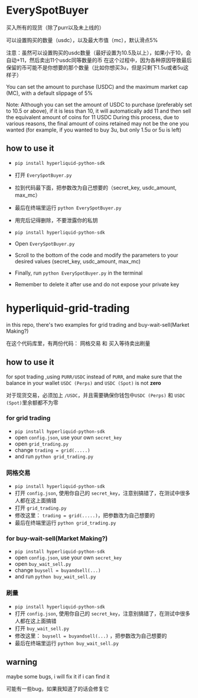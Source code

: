 # EverySpotBuyer

买入所有的现货（除了purr以及未上线的）

可以设置购买的数量（usdc），以及最大市值（mc），默认滑点5%

注意：虽然可以设置购买的usdc数量（最好设置为10.5及以上），如果小于10，会自动+11，然后卖出11个usdc同等数量的币
在这个过程中，因为各种原因导致最后保留的币可能不是你想要的那个数量（比如你想买3u，但是只剩下1.5u或者5u这样子）

You can set the amount to purchase (USDC) and the maximum market cap (MC), with a default slippage of 5%

Note: Although you can set the amount of USDC to purchase (preferably set to 10.5 or above), if it is less than 10, it will automatically add 11 and then sell the equivalent amount of coins for 11 USDC
During this process, due to various reasons, the final amount of coins retained may not be the one you wanted (for example, if you wanted to buy 3u, but only 1.5u or 5u is left)

## how to use it

+ `pip install hyperliquid-python-sdk`
+ 打开 `EverySpotBuyer.py`
+ 拉到代码最下面，把参数改为自己想要的（secret_key, usdc_amount, max_mc）
+ 最后在终端里运行 `python EverySpotBuyer.py`
+ 用完后记得删除，不要泄露你的私钥

+ `pip install hyperliquid-python-sdk`
+ Open `EverySpotBuyer.py`
+ Scroll to the bottom of the code and modify the parameters to your desired values (secret_key, usdc_amount, max_mc)
+ Finally, run `python EverySpotBuyer.py` in the terminal
+ Remember to delete it after use and do not expose your private key



# hyperliquid-grid-trading

in this repo, there's two examples for grid trading and buy-wait-sell(Market Making?) 

在这个代码库里，有两份代码： 网格交易 和 买入等待卖出刷量

## how to use it
for spot trading ,using `PURR/USDC` instead of `PURR`, and make sure that the balance in your wallet `USDC (Perps)` and `USDC (Spot)` is not **zero**

对于现货交易，必须加上 `/USDC`，并且需要确保你钱包中`USDC (Perps)` 和 `USDC (Spot)`里余额都不为零



### for grid trading

+ `pip install hyperliquid-python-sdk`
+ open `config.json`, use your own `secret_key`
+ open `grid_trading.py`
+ change `trading = grid(.....)`
+ and run `python grid_trading.py`

### 网格交易

+ `pip install hyperliquid-python-sdk`
+ 打开 `config.json`, 使用你自己的 `secret_key`，注意别搞错了，在测试中很多人都在这上面搞错
+ 打开 `grid_trading.py`
+ 修改这里： `trading = grid(.....)`，把参数改为自己想要的
+ 最后在终端里运行 `python grid_trading.py`

### for buy-wait-sell(Market Making?)
+ `pip install hyperliquid-python-sdk`
+ open `config.json`, use your own `secret_key`
+ open `buy_wait_sell.py`
+ change `buysell = buyandsell(...)` 
+ and run `python buy_wait_sell.py`

### 刷量
+ `pip install hyperliquid-python-sdk`
+ 打开 `config.json`, 使用你自己的 `secret_key`，注意别搞错了，在测试中很多人都在这上面搞错
+ 打开 `buy_wait_sell.py`
+ 修改这里： `buysell = buyandsell(...)` ，把参数改为自己想要的
+ 最后在终端里运行 `python buy_wait_sell.py`

## warning 

maybe some bugs, i will fix it if i can find it

可能有一些bug，如果我知道了的话会修复它
